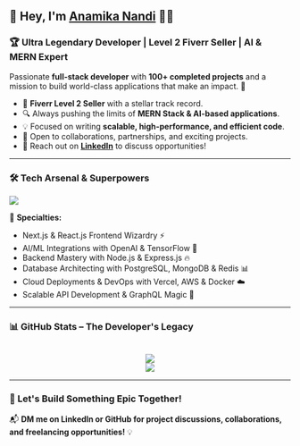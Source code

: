 ## 🚀 Hey, I'm [Anamika Nandi](https://github.com/anamika-nandi/) 👩‍💻

### 🏆 Ultra Legendary Developer | Level 2 Fiverr Seller | AI & MERN Expert  

Passionate **full-stack developer** with **100+ completed projects** and a mission to build world-class applications that make an impact. 🚀

- 🎯 **Fiverr Level 2 Seller** with a stellar track record.
- 🔍 Always pushing the limits of **MERN Stack & AI-based applications**.
- 💡 Focused on writing **scalable, high-performance, and efficient code**.
- 🤝 Open to collaborations, partnerships, and exciting projects.
- 📩 Reach out on **[LinkedIn](https://www.linkedin.com/in/anamika-nandi/)** to discuss opportunities!

---

### 🛠️ Tech Arsenal & Superpowers  

<p align="left">
  <img src="https://skillicons.dev/icons?i=js,ts,html,css,tailwind,react,nextjs,express,nodejs,mongodb,firebase,python,tensorflow,git,github,vercel,linux,postgresql,docker,redis,graphql,aws" />
</p>

🚀 **Specialties:**
- Next.js & React.js Frontend Wizardry ⚡
- AI/ML Integrations with OpenAI & TensorFlow 🤖
- Backend Mastery with Node.js & Express.js 🔥
- Database Architecting with PostgreSQL, MongoDB & Redis 📊
- Cloud Deployments & DevOps with Vercel, AWS & Docker ☁️
- Scalable API Development & GraphQL Magic 🚀

---

### 📊 GitHub Stats – The Developer's Legacy  

<p align="center">

  <br />
  <img align="center" src="https://github-readme-streak-stats.herokuapp.com/?user=anamika-nandi&theme=github-dark" />
  <br />
  <img align="center" src="https://github-profile-summary-cards.vercel.app/api/cards/profile-details?username=anamika-nandi&theme=github_dark" />
</p>  

---

### 🚀 Let's Build Something Epic Together!  

📬 **DM me on LinkedIn or GitHub for project discussions, collaborations, and freelancing opportunities!** 💡
